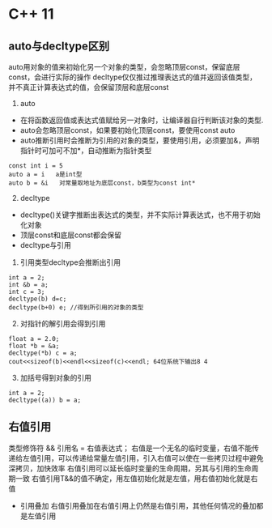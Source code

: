 # C++ 11

## auto与decltype区别

auto用对象的值来初始化另一个对象的类型，会忽略顶层const，保留底层const，会进行实际的操作
decltype仅仅推过推理表达式的值并返回该值类型，并不真正计算表达式的值，会保留顶层和底层const

1. auto

- 在将函数返回值或表达式值赋给另一对象时，让编译器自行判断该对象的类型.
- auto会忽略顶层const，如果要初始化顶层const，要使用const auto
- auto推断引用时会推断为引用的对象的类型，要使用引用，必须要加&，声明指针时可加可不加*，自动推断为指针类型

```//cpp
const int i = 5
auto a = i   a是int型
auto b = &i   对常量取地址为底层const，b类型为const int*
```

2. decltype

- decltype()关键字推断出表达式的类型，并不实际计算表达式，也不用于初始化对象
- 顶层const和底层const都会保留
- decltype与引用

1. 引用类型decltype会推断出引用

```//cpp
int a = 2;
int &b = a;
int c = 3;
decltype(b) d=c;
decltype(b+0) e; //得到所引用的对象的类型
```

2. 对指针的解引用会得到引用

```//cpp
float a = 2.0;
float *b = &a;
decltype(*b) c = a;
cout<<sizeof(b)<<endl<<sizeof(c)<<endl; 64位系统下输出8 4
```

3. 加括号得到对象的引用

```//cpp
int a = 2;
decltype((a)) b = a;
```

## 右值引用

类型修饰符 && 引用名 = 右值表达式；
右值是一个无名的临时变量，右值不能传递给左值引用，可以传递给常量左值引用，引入右值可以使在一些拷贝过程中避免深拷贝，加快效率
右值引用可以延长临时变量的生命周期，另其与引用的生命周期一致
右值引用T&&的值不确定，用左值初始化就是左值，用右值初始化就是右值

- 引用叠加
右值引用叠加在右值引用上仍然是右值引用，其他任何情况的叠加都是左值引用